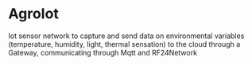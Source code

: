 # AgroIot
Iot sensor network to capture and send data on environmental variables (temperature, humidity, light, thermal sensation) to the cloud through a Gateway, communicating through Mqtt and RF24Network
